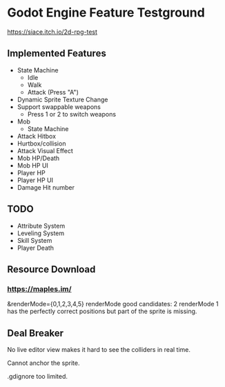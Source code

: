 # Godot Engine Feature Testground

https://siace.itch.io/2d-rpg-test

## Implemented Features
- State Machine
  - Idle
  - Walk
  - Attack (Press "A")
- Dynamic Sprite Texture Change
- Support swappable weapons
  - Press 1 or 2 to switch weapons
- Mob
  - State Machine
- Attack Hitbox 
- Hurtbox/collision
- Attack Visual Effect
- Mob HP/Death
- Mob HP UI
- Player HP
- Player HP UI
- Damage Hit number

## TODO
- Attribute System
- Leveling System
- Skill System
- Player Death


## Resource Download

### https://maples.im/
&renderMode={0,1,2,3,4,5}
renderMode good candidates: 2
renderMode 1 has the perfectly correct positions but part of the sprite is missing.

## Deal Breaker

No live editor view makes it hard to see the colliders in real time.

Cannot anchor the sprite.

.gdignore too limited.